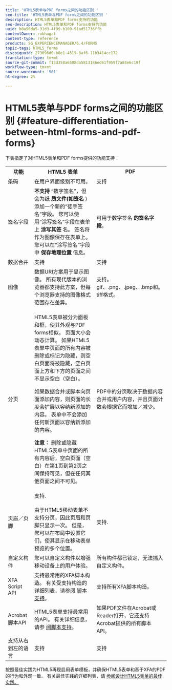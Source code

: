 ```yaml
---
title: 'HTML5表单与PDF forms之间的功能区别 '
seo-title: 'HTML5表单与PDF forms之间的功能区别 '
description: HTML5表单和PDF forms支持的功能
seo-description: HTML5表单和PDF forms支持的功能
uuid: b0a96da5-31d3-4f99-b100-91ad51736ffb
contentOwner: robhagat
content-type: reference
products: SG_EXPERIENCEMANAGER/6.4/FORMS
topic-tags: hTML5_forms
discoiquuid: 273096d0-b0e1-4519-8af6-11b3414cc172
translation-type: tm+mt
source-git-commit: f13d358a6508da5813186ed61f959f7a84e6c19f
workflow-type: tm+mt
source-wordcount: '501'
ht-degree: 2%

---
```



# HTML5表单与PDF forms之间的功能区别 {#feature-differentiation-between-html-forms-and-pdf-forms}

下表指定了对HTML5表单和PDF forms提供的功能支持：

<table> 
 <tbody>
  <tr>
   <th>功能</th> 
   <th>HTML5 表单</th> 
   <th>PDF</th> 
  </tr>
  <tr>
   <td>条码<br /> </td> 
   <td>在用户界面级别不可用。 </td> 
   <td>支持</td> 
  </tr>
  <tr>
   <td>签名字段<br /> </td> 
   <td><strong>不支持</strong> “数字签名”，但会为纸 <strong>质文件(如签名</strong> )添加一个新的“徒手签名”字段。 您可以使用“涂写签名”字段在表单上 <strong>涂写其签</strong> 名。 签名将作为图像保存在表单上。 您可以在“涂写签名”字段中 <strong>保存地理位置</strong> 信息。</td> 
   <td>可用于数字签名 <strong>的签名字段</strong>。</td> 
  </tr>
  <tr>
   <td>数据合并</td> 
   <td>支持</td> 
   <td>支持</td> 
  </tr>
  <tr>
   <td>图像</td> 
   <td>数据URI方案用于显示图像。 所有现代版本的浏览器都支持此方案，但每个浏览器支持的图像格式范围存在差异。<br /> </td> 
   <td>支持。gif、.png、.jpeg、.bmp和。tiff格式。</td> 
  </tr>
  <tr>
   <td>分页<br /> </td> 
   <td><p>HTML5表单被分为面板和框，使其外观与PDF forms相似。 页面大小会动态计算。 如果HTML5表单中页面的所有内容被删除或标记为隐藏，则空白页面将被隐藏，空白页面上方和下方的页面之间不显示空白（空白）。</p> <p>如果数据合并或脚本向页面添加内容，则页面的长度会扩展以容纳新添加的内容。 表单中不会添加任何新页面以容纳新添加的内容。 </p> <p><strong>注意：</strong> 删除或隐藏HTML5表单中页面的所有内容后，空白页面（空白）在第1页到第2页之间保持可见，但在任何其他页面之间不可见。</p> </td> 
   <td>PDF中的分页取决于数据内容合并或用户内容，并且页面计数会根据它而增加／减少。</td> 
  </tr>
  <tr>
   <td>页眉／页脚 </td> 
   <td>支持. <br /> <br /> 由于HTML5移动表单不支持分页，因此页眉和页脚只显示一次。 但是，您可以在布局中设置它们，使其显示在移动表单预览的多个位置。<br /> </td> 
   <td>支持.</td> 
  </tr>
  <tr>
   <td>自定义构件</td> 
   <td>您可以自定义构件以增强移动设备上的用户体验。<br /> </td> 
   <td>所有构件都已锁定，无法插入自定义构件。<br /> </td> 
  </tr>
  <tr>
   <td>XFA Script API</td> 
   <td>支持最常用的XFA脚本构造。 有关受支持构造的详细列表，请参阅 <a href="/help/forms/using/scripting-support.md">脚本支持</a>。</td> 
   <td>支持所有XFA脚本构造。</td> 
  </tr>
  <tr>
   <td>Acrobat脚本API </td> 
   <td>HTML5表单支持最常用的API。 有关详细信息，请参 <a href="/help/forms/using/scripting-support.md">阅脚本支持</a>。</td> 
   <td>如果PDF文件在Acrobat或Reader打开，它还支持Acrobat提供的所有脚本API。</td> 
  </tr>
  <tr>
   <td>支持从右到左的语言 </td> 
   <td>支持</td> 
   <td>支持</td> 
  </tr>
 </tbody>
</table>

按照最佳实践为HTML5再现启用表单模板，并确保HTML5表单和基于XFA的PDF的行为和外观一致。 有关最佳实践的详细列表，请 [参阅设计HTML5表单的最佳实践。](/help/forms/using/best-practices-for-html5-forms.md)

